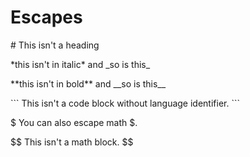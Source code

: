 # Escapes

\# This isn't a heading

\*this isn't in italic\*  and \_so is this\_

\*\*this isn't in bold\*\*  and \_\_so is this\_\_

\`\`\`
This isn't a code block without language identifier.
\`\`\`

\$ You can also escape math \$.

\$\$
This isn't a math block.
\$\$
